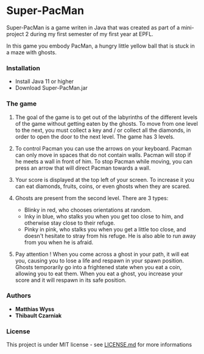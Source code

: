 # Super-PacMan


Super-PacMan is a game writen in Java that was created as part of a mini-project 2 during my first semester of my first year at EPFL.

In this game you embody PacMan, a hungry little yellow ball that is stuck in a maze with ghosts.


### Installation

* Install Java 11 or higher
* Download Super-PacMan.jar

### The game

1. The goal of the game is to get out of the labyrinths of the different levels of the game without getting eaten by the ghosts. To move from one level to the next, you must collect a key and / or collect all the diamonds, in order to open the door to the next level. The game has 3 levels.

2. To control Pacman you can use the arrows on your keyboard. Pacman can only move in spaces that do not contain walls. Pacman will stop if he meets a wall in front of him. To stop Pacman while moving, you can press an arrow that will direct Pacman towards a wall.

3. Your score is displayed at the top left of your screen. To increase it you can eat diamonds, fruits, coins, or even ghosts when they are scared.

4. Ghosts are present from the second level. There are 3 types: 
	* Blinky in red, who chooses orientations at random.
	* Inky in blue, who stalks you when you get too close to him, and otherwise stay close to their refuge. 
	* Pinky in pink, who stalks you when you get a little too close, and doesn't hesitate to stray from his refuge. He is also able to run away from you when he is afraid.

5. Pay attention ! When you come across a ghost in your path, it will eat you, causing you to lose a life and respawn in your spawn position. Ghosts temporarily go into a frightened state when you eat a coin, allowing you to eat them. When you eat a ghost, you increase your score and it will respawn in its safe position.

### Authors

* **Matthias Wyss**
* **Thibault Czarniak**

### License

This project is under MIT license - see [LICENSE.md](https://github.com/matthias-wyss/Super-PacMan/blob/main/LICENSE.md) for more informations